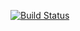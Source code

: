 [![Build Status](https://travis-ci.org/aashana94/RLab3.svg?branch=master)](https://travis-ci.org/aashana94/RLab3)